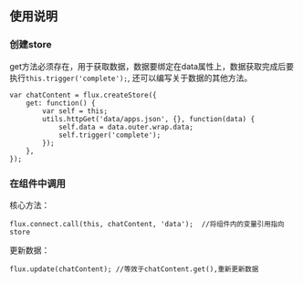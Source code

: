 ## 使用说明

### 创建store
get方法必须存在，用于获取数据，数据要绑定在data属性上，数据获取完成后要执行`this.trigger('complete');`, 还可以编写关于数据的其他方法。


    var chatContent = flux.createStore({
        get: function() {
            var self = this;
            utils.httpGet('data/apps.json', {}, function(data) {
                self.data = data.outer.wrap.data;
                self.trigger('complete');
            });
        },
    });
    
### 在组件中调用
核心方法：

    flux.connect.call(this, chatContent, 'data');  //将组件内的变量引用指向store
    
更新数据：    

    flux.update(chatContent); //等效于chatContent.get(),重新更新数据
    